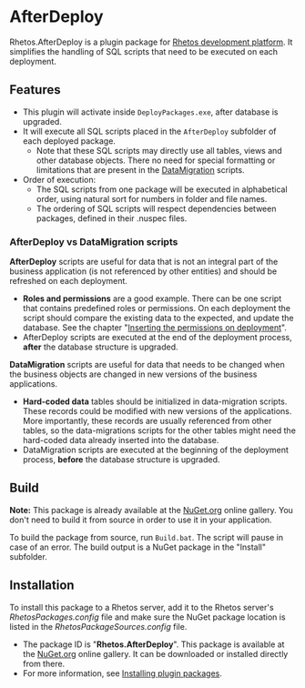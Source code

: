 ﻿# AfterDeploy

Rhetos.AfterDeploy is a plugin package for [Rhetos development platform](https://github.com/Rhetos/Rhetos).
It simplifies the handling of SQL scripts that need to be executed on each deployment.

## Features

* This plugin will activate inside `DeployPackages.exe`, after database is upgraded.
* It will execute all SQL scripts placed in the `AfterDeploy` subfolder of each deployed package.
  * Note that these SQL scripts may directly use all tables, views and other database objects.
    There no need for special formatting or limitations that are present in the [DataMigration](https://github.com/Rhetos/Rhetos/wiki/Data-migration) scripts.
* Order of execution:
  * The SQL scripts from one package will be executed in alphabetical order, using natural sort for numbers in folder and file names.
  * The ordering of SQL scripts will respect dependencies between packages, defined in their .nuspec files.

### AfterDeploy vs DataMigration scripts

**AfterDeploy** scripts are useful for data that is not an integral part of the business application (is not referenced by other entities) and should be refreshed on each deployment.

* **Roles and permissions** are a good example. There can be one script that contains predefined roles or permissions. On each deployment the script should compare the existing data to the expected, and update the database. See the chapter "[Inserting the permissions on deployment](https://github.com/Rhetos/Rhetos/wiki/Basic-permissions#inserting-the-permissions-on-deployment)".
* AfterDeploy scripts are executed at the end of the deployment process, **after** the database structure is upgraded.

**DataMigration** scripts are useful for data that needs to be changed when the business objects are changed in new versions of the business applications.

* **Hard-coded data** tables should be initialized in data-migration scripts. These records could be modified with new versions of the applications. More importantly, these records are usually referenced from other tables, so the data-migrations scripts for the other tables might need the hard-coded data already inserted into the database.
* DataMigration scripts are executed at the beginning of the deployment process, **before** the database structure is upgraded.

## Build

**Note:** This package is already available at the [NuGet.org](https://www.nuget.org/) online gallery.
You don't need to build it from source in order to use it in your application.

To build the package from source, run `Build.bat`.
The script will pause in case of an error.
The build output is a NuGet package in the "Install" subfolder.

## Installation

To install this package to a Rhetos server, add it to the Rhetos server's *RhetosPackages.config* file
and make sure the NuGet package location is listed in the *RhetosPackageSources.config* file.

* The package ID is "**Rhetos.AfterDeploy**".
  This package is available at the [NuGet.org](https://www.nuget.org/) online gallery.
  It can be downloaded or installed directly from there.
* For more information, see [Installing plugin packages](https://github.com/Rhetos/Rhetos/wiki/Installing-plugin-packages).

